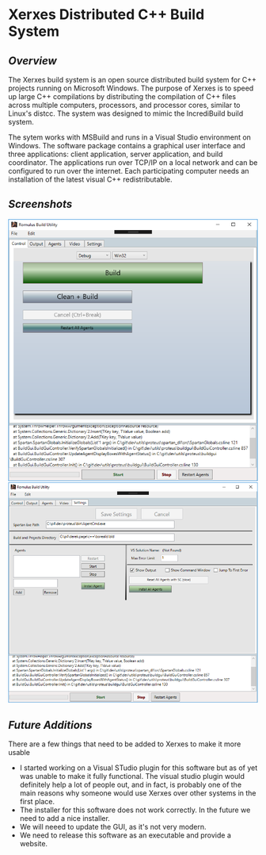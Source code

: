 # Xerxes Distributed C++ Build System

## *Overview*

The Xerxes build system is an open source distributed build system for C++ projects running on Microsoft Windows.  The purpose of Xerxes is to speed up large C++ compilations by distributing the compilation of C++ files across multiple computers, processors, and processor cores, similar to Linux's distcc.  The system was designed to mimic the IncrediBuild build system.

The sytem works with MSBuild and runs in a Visual Studio environment on Windows.  The software package contains a graphical user interface and three applications: client application, server application, and build coordinator.  The applications run over TCP/IP on a local network and can be configured to run over the internet.  Each participating computer needs an installation of the latest visual C++ redistributable.

## *Screenshots*

![Build Gui 0](/buildgui_screenshot0.png "Build Gui 0")
![Build Gui 1](/buildgui_screenshot1.png "Build Gui 1")

## *Future Additions*

There are a few things that need to be added to Xerxes to make it more usable
* I started working on a Visual STudio plugin for this software but as of yet was unable to make it fully functional.  The visual studio plugin would definitely help a lot of people out, and in fact, is probably one of the main reasons why someone would use Xerxes over other systems in the first place.
* The installer for this software does not work correctly.  In the future we need to add a nice installer.  
* We will neeed to update the GUI, as it's not very modern.  
* We need to release this software as an executable and provide a website.

 

